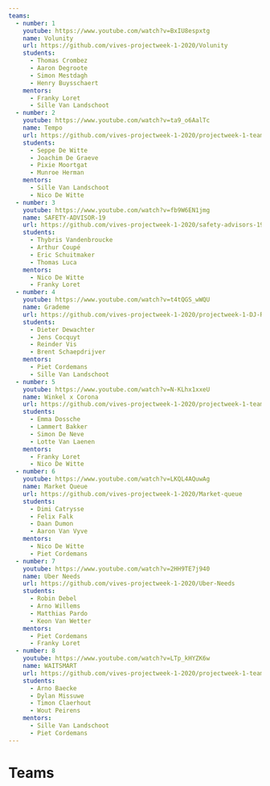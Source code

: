 ```yaml
---
teams:
  - number: 1
    youtube: https://www.youtube.com/watch?v=BxIU8espxtg
    name: Volunity
    url: https://github.com/vives-projectweek-1-2020/Volunity  
    students:
      - Thomas Crombez
      - Aaron Degroote
      - Simon Mestdagh
      - Henry Buysschaert
    mentors:
      - Franky Loret
      - Sille Van Landschoot
  - number: 2
    youtube: https://www.youtube.com/watch?v=ta9_o6AalTc
    name: Tempo
    url: https://github.com/vives-projectweek-1-2020/projectweek-1-team-2
    students:
      - Seppe De Witte
      - Joachim De Graeve
      - Pixie Moortgat
      - Munroe Herman
    mentors:
      - Sille Van Landschoot
      - Nico De Witte
  - number: 3
    youtube: https://www.youtube.com/watch?v=fb9W6EN1jmg
    name: SAFETY-ADVISOR-19
    url: https://github.com/vives-projectweek-1-2020/safety-advisors-19
    students:
      - Thybris Vandenbroucke
      - Arthur Coupé
      - Eric Schuitmaker
      - Thomas Luca
    mentors:
      - Nico De Witte
      - Franky Loret
  - number: 4
    youtube: https://www.youtube.com/watch?v=t4tQGS_wWQU
    name: Grademe
    url: https://github.com/vives-projectweek-1-2020/projectweek-1-DJ-R-B.gg
    students:
      - Dieter Dewachter
      - Jens Cocquyt
      - Reinder Vis
      - Brent Schaepdrijver
    mentors:
      - Piet Cordemans
      - Sille Van Landschoot
  - number: 5
    youtube: https://www.youtube.com/watch?v=N-KLhx1xxeU
    name: Winkel x Corona
    url: https://github.com/vives-projectweek-1-2020/projectweek-1-team-5 
    students:
      - Emma Dossche
      - Lammert Bakker
      - Simon De Neve
      - Lotte Van Laenen
    mentors:
      - Franky Loret
      - Nico De Witte
  - number: 6
    youtube: https://www.youtube.com/watch?v=LKQL4AQuwAg
    name: Market Queue
    url: https://github.com/vives-projectweek-1-2020/Market-queue
    students:
      - Dimi Catrysse
      - Felix Falk
      - Daan Dumon
      - Aaron Van Vyve
    mentors:
      - Nico De Witte
      - Piet Cordemans
  - number: 7
    youtube: https://www.youtube.com/watch?v=2HH9TE7j940
    name: Uber Needs
    url: https://github.com/vives-projectweek-1-2020/Uber-Needs
    students:
      - Robin Debel
      - Arno Willems
      - Matthias Pardo
      - Keon Van Wetter
    mentors:
      - Piet Cordemans
      - Franky Loret
  - number: 8
    youtube: https://www.youtube.com/watch?v=LTp_kHYZK6w
    name: WAITSMART
    url: https://github.com/vives-projectweek-1-2020/projectweek-1-team-8
    students:
      - Arno Baecke
      - Dylan Missuwe
      - Timon Claerhout
      - Wout Peirens
    mentors:
      - Sille Van Landschoot
      - Piet Cordemans
---
```

<!-- markdownlint-disable -->
# Teams

<Teams/>